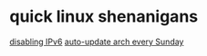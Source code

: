 # quick linux shenanigans

[disabling IPv6](https://github.com/c137req/quicklinux/blob/main/disabling%20ipv6%202%20ways.md)
[auto-update arch every Sunday](https://github.com/c137req/quicklinux/blob/main/update.sh)

